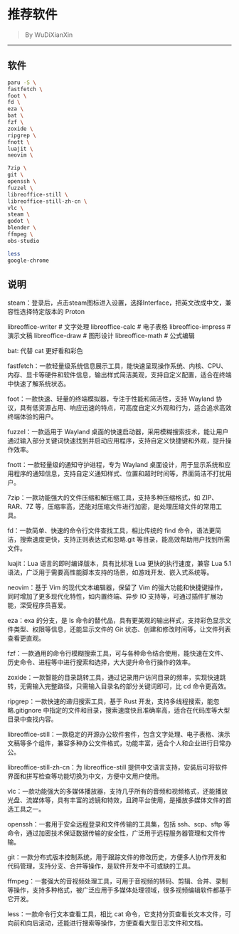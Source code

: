 # 推荐软件

> By WuDiXianXin
---

## 软件

```bash
paru -S \
fastfetch \
foot \
fd \
eza \
bat \
fzf \
zoxide \
ripgrep \
fnott \
luajit \
neovim \

7zip \
git \
openssh \
fuzzel \
libreoffice-still \
libreoffice-still-zh-cn \
vlc \
steam \
godot \
blender \
ffmpeg \
obs-studio

less
google-chrome
```

## 说明

steam：登录后，点击steam图标进入设置，选择Interface，把英文改成中文，兼容性选择特定版本的 Proton

libreoffice-writer    # 文字处理
libreoffice-calc      # 电子表格
libreoffice-impress   # 演示文稿
libreoffice-draw      # 图形设计
libreoffice-math      # 公式编辑

bat: 代替 cat 更好看和彩色

fastfetch：一款轻量级系统信息展示工具，能快速呈现操作系统、内核、CPU、内存、显卡等硬件和软件信息，输出样式简洁美观，支持自定义配置，适合在终端中快速了解系统状态。

foot：一款快速、轻量的终端模拟器，专注于性能和简洁性，支持 Wayland 协议，具有低资源占用、响应迅速的特点，可高度自定义外观和行为，适合追求高效终端体验的用户。

fuzzel：一款适用于 Wayland 桌面的快速启动器，采用模糊搜索技术，能让用户通过输入部分关键词快速找到并启动应用程序，支持自定义快捷键和外观，提升操作效率。

fnott：一款轻量级的通知守护进程，专为 Wayland 桌面设计，用于显示系统和应用程序的通知信息，支持自定义通知样式、位置和超时时间等，界面简洁不打扰用户。

7zip：一款功能强大的文件压缩和解压缩工具，支持多种压缩格式，如 ZIP、RAR、7Z 等，压缩率高，还能对压缩文件进行加密，是处理压缩文件的常用工具。

fd：一款简单、快速的命令行文件查找工具，相比传统的 find 命令，语法更简洁，搜索速度更快，支持正则表达式和忽略.git 等目录，能高效帮助用户找到所需文件。

luajit：Lua 语言的即时编译版本，具有比标准 Lua 更快的执行速度，兼容 Lua 5.1 语法，广泛用于需要高性能脚本支持的场景，如游戏开发、嵌入式系统等。

neovim：基于 Vim 的现代文本编辑器，保留了 Vim 的强大功能和快捷键操作，同时增加了更多现代化特性，如内置终端、异步 IO 支持等，可通过插件扩展功能，深受程序员喜爱。

eza：exa 的分支，是 ls 命令的替代品，具有更美观的输出样式，支持彩色显示文件类型、权限等信息，还能显示文件的 Git 状态、创建和修改时间等，让文件列表查看更直观。

fzf：一款通用的命令行模糊搜索工具，可与各种命令结合使用，能快速在文件、历史命令、进程等中进行搜索和选择，大大提升命令行操作的效率。

zoxide：一款智能的目录跳转工具，通过记录用户访问目录的频率，实现快速跳转，无需输入完整路径，只需输入目录名的部分关键词即可，比 cd 命令更高效。

ripgrep：一款快速的递归搜索工具，基于 Rust 开发，支持多线程搜索，能忽略.gitignore 中指定的文件和目录，搜索速度快且准确率高，适合在代码库等大型目录中查找内容。

libreoffice-still：一款稳定的开源办公软件套件，包含文字处理、电子表格、演示文稿等多个组件，兼容多种办公文件格式，功能丰富，适合个人和企业进行日常办公。

libreoffice-still-zh-cn：为 libreoffice-still 提供中文语言支持，安装后可将软件界面和拼写检查等功能切换为中文，方便中文用户使用。

vlc：一款功能强大的多媒体播放器，支持几乎所有的音频和视频格式，还能播放光盘、流媒体等，具有丰富的滤镜和特效，且跨平台使用，是播放多媒体文件的首选工具之一。

openssh：一套用于安全远程登录和文件传输的工具集，包括 ssh、scp、sftp 等命令，通过加密技术保证数据传输的安全性，广泛用于远程服务器管理和文件传输。

git：一款分布式版本控制系统，用于跟踪文件的修改历史，方便多人协作开发和代码管理，支持分支、合并等操作，是软件开发中不可或缺的工具。

ffmpeg：一套强大的音视频处理工具，可用于音视频的转码、剪辑、合并、录制等操作，支持多种格式，被广泛应用于多媒体处理领域，很多视频编辑软件都基于它开发。

less：一款命令行文本查看工具，相比 cat 命令，它支持分页查看长文本文件，可向前和向后滚动，还能进行搜索等操作，方便查看大型日志文件和文档。
